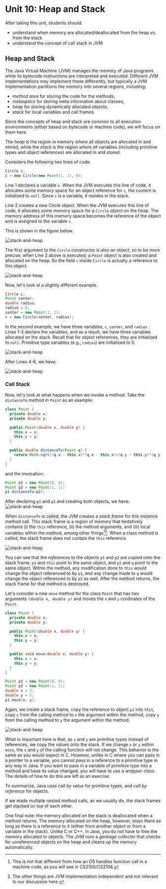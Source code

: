 # Unit 10: Heap and Stack

After taking this unit, students should:

- understand when memory are allocated/deallocated from the heap vs. from the stack
- understand the concept of call stack in JVM


## Heap and Stack

The Java Virtual Machine (JVM) manages the memory of Java programs while its bytecode instructions are interpreted and executed.  Different JVM implementations may implement these differently, but typically a JVM implementation partitions the memory into several regions, including:

- _method area_ for storing the code for the methods;
- _metaspace_ for storing meta information about classes;
- _heap_ for storing dynamically allocated objects;
- _stack_ for local variables and call frames.

Since the concepts of heap and stack are common to all execution environments (either based on bytecode or machine code), we will focus on them here.

The _heap_ is the region in memory where all objects are allocated in and stored, while the _stack_ is the region where all variables (including primitive types and object references) are allocated in and stored.

Considers the following two lines of code.
```Java
Circle c;
c = new Circle(new Point(1, 1), 8);
```
Line 1 declares a variable `c`.  When the JVM executes this line of code, it allocates some memory space for an object reference for `c`, the content is initialized to `null`.  Since `c` is a variable, it resides in the stack.


Line 2 creates a new Circle object.  When the JVM executes this line of code, it allocates some memory space for a `Circle` object on the heap.  The memory address of this memory space becomes the reference of the object and is assigned to the variable `c`.

This is shown in the figure below.

![stack-and-heap](figures/stack-and-heap/stack-and-heap.001.png)


The first argument to the `Circle` constructor is also an object, so to be more precise, when Line 2 above is executed, a `Point` object is also created and allocated on the heap.  So the field `c` inside `Circle` is actually a reference to this object.

![stack-and-heap](figures/stack-and-heap/stack-and-heap.002.png)

Now, let's look at a slightly different example.  
```Java
Circle c;
Point center;
double radius;
radius = 8;
center = new Point(1, 1);
c = new Circle(center, radius);
```

In the second example, we have three variables, `c`, `center`, and `radius` .  Lines 1-3 declare the variables, and as a result, we have three variables allocated on the stack.  Recall that for object references, they are initialized to `null`.  Primitive type variables (e.g., `radius`) are initialized to 0.

![stack-and-heap](figures/stack-and-heap/stack-and-heap.003.png)

After Lines 4-6, we have:

![stack-and-heap](figures/stack-and-heap/stack-and-heap.004.png)

### Call Stack

Now, let's look at what happens when we invoke a method.  Take the `distanceTo` method in `Point` as an example:

```Java
class Point {
  private double x;
  private double y;

  public Point(double x, double y) {
    this.x = x;
    this.y = y;
  }

  public double distanceTo(Point q) {
    return Math.sqrt((q.x - this.x)*(q.x - this.x)+(q.y - this.y)*(q.y - this.y));
  }
}
```
and the invocation:
```Java
Point p1 = new Point(0, 0);
Point p2 = new Point(1, 1);
p1.distanceTo(p2);
```

After declaring `p1` and `p2` and creating both objects, we have:
![stack-and-heap](figures/stack-and-heap/stack-and-heap.005.png)

When `distanceTo` is called, the JVM creates a _stack frame_ for this instance method call.  This stack frame is a region of memory that tentatively contains (i) the `this` reference, (ii) the method arguments, and (iii) local variables within the method, among other things[^1][^2].  When a class method is called, the stack frame does not contain the `this` reference.

[^1]: This is not that different from how an OS handles function call in a machine code, as you will see in CS2100/CS2106.
[^2]: The other things are JVM implementation independent and not relevant to our discussion here.

![stack-and-heap](figures/stack-and-heap/stack-and-heap.006.png)

You can see that the _references_ to the objects `p1` and `p2` are copied onto the stack frame. `p1` and `this` point to the same object, and `p2` and `q` point to the same object.
Within the method, any modification done to `this` would change the object referenced to by `p1`, and any change made to `q` would change the object referenced to by `p2` as well.
After the method returns, the stack frame for that method is destroyed.

Let's consider a new `move` method for the class `Point` that has two arguments `(double x, double y)` and moves the `x` and `y` cordinates of the `Point`.

```Java
class Point {
  private double x;
  private double y;

  public Point(double x, double y) {
    this.x = x;
    this.y = y;
  }

  public void move(double x, double y) {
    this.x = x;
    this.y = y;
  }
}
```

```Java
Point p1 = new Point(0, 0);
Point p2 = new Point(1, 1);
double x = 5;
double y = 5;
p1.move(x, y);
```

Again, we create a stack frame, copy the reference to object `p1` into `this`, copy `x` from the calling method to `x` the argument within the method, copy `y` from the calling method to `y` the argument within the method.   

![stack-and-heap](figures/stack-and-heap/stack-and-heap.007.png)

What is important here is that, as `x` and `y` are primitive types instead of references, we copy the values onto the stack.  If we change `x` or `y` within `move`, the `x` and `y` of the calling function will not change.  This behavior is the same as you would expect in C.  However, unlike in C where you can pass in a pointer to a variable, you cannot pass in a reference to a primitive type in any way in Java.  If you want to pass in a variable of primitive type into a method and have its value changed, you will have to use a _wrapper class_.  The details of how to do this are left as an exercise.

To summarize, Java uses _call by value_ for primitive types, and _call by reference_ for objects.

If we made multiple nested method calls, as we usually do, the stack frames get stacked on top of each other. 

One final note: the memory allocated on the stack is deallocated when a method returns.  The memory allocated on the heap, however, stays there as long as there is a reference to it (either from another object or from a variable in the stack).  Unlike C or C++, in Java, you do not have to free the memory allocated to objects.  The JVM runs a _garbage collector_  that checks for unreferenced objects on the heap and cleans up the memory automatically.
